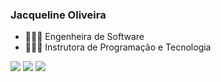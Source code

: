 ### Jacqueline Oliveira 

- 👩🏻‍💻 Engenheira de Software
- 👩🏻‍🏫 Instrutora de Programação e Tecnologia


   
<div> 
  <a href = "mailto:jacqueline.alterdata@gmail.com"><img src="https://img.shields.io/badge/-Gmail-%23333?style=for-the-badge&logo=gmail&logoColor=white" target="_blank"></a>
  <a href="https://www.linkedin.com/in/jacqueline-oliveira-a78aa7116" target="_blank"><img src="https://img.shields.io/badge/-LinkedIn-%230077B5?style=for-the-badge&logo=linkedin&logoColor=white" target="_blank"></a> 
    <a href="https://instagram.com/jacque.tech" target="_blank"><img src="https://img.shields.io/badge/-Instagram-%23E4405F?style=for-the-badge&logo=instagram&logoColor=white" target="_blank"></a>

</div>
  
